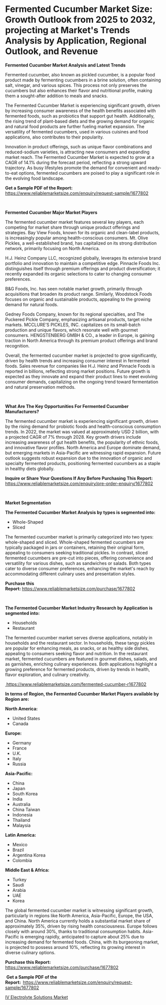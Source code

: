 <p><h1>Fermented Cucumber Market Size: Growth Outlook from 2025 to 2032, projecting at Market's Trends Analysis by Application, Regional Outlook, and Revenue</h1></p><p><strong>Fermented Cucumber Market Analysis and Latest Trends</strong></p>
<p><p>Fermented cucumber, also known as pickled cucumber, is a popular food product made by fermenting cucumbers in a brine solution, often containing salt, vinegar, and various spices. This process not only preserves the cucumbers but also enhances their flavor and nutritional profile, making them a sought-after addition to meals and snacks.</p><p>The Fermented Cucumber Market is experiencing significant growth, driven by increasing consumer awareness of the health benefits associated with fermented foods, such as probiotics that support gut health. Additionally, the rising trend of plant-based diets and the growing demand for organic and natural food products are further fueling market expansion. The versatility of fermented cucumbers, used in various cuisines and food applications, also contributes to their popularity.</p><p>Innovation in product offerings, such as unique flavor combinations and reduced-sodium varieties, is attracting new consumers and expanding market reach. The Fermented Cucumber Market is expected to grow at a CAGR of 14.1% during the forecast period, reflecting a strong upward trajectory. As busy lifestyles promote the demand for convenient and ready-to-eat options, fermented cucumbers are poised to play a significant role in the evolving food landscape.</p></p>
<p><strong>Get a Sample PDF of the Report:&nbsp;</strong> <a href="https://www.reliablemarketsize.com/enquiry/request-sample/1677802?utm_campaign=3169&utm_medium=2&utm_source=Github&utm_content=ia&utm_term=25032025&utm_id=fermented-cucumber">https://www.reliablemarketsize.com/enquiry/request-sample/1677802</a></p>
<p>&nbsp;</p>
<p><strong>Fermented Cucumber Major Market Players</strong></p>
<p><p>The fermented cucumber market features several key players, each competing for market share through unique product offerings and strategies. Bay View Foods, known for its organic and clean-label products, is increasingly popular among health-conscious consumers. Mt. Olive Pickles, a well-established brand, has capitalized on its strong distribution network, primarily focusing on North America.</p><p>H.J. Heinz Company LLC, recognized globally, leverages its extensive brand portfolio and innovation to maintain a competitive edge. Pinnacle Foods Inc. distinguishes itself through premium offerings and product diversification; it recently expanded its organic selections to cater to changing consumer preferences.</p><p>B&G Foods, Inc. has seen notable market growth, primarily through acquisitions that broaden its product range. Similarly, Woodstock Foods focuses on organic and sustainable products, appealing to the growing demand for natural foods.</p><p>Gedney Foods Company, known for its regional specialties, and The Puckered Pickle Company, emphasizing artisanal products, target niche markets. MCCLURE’S PICKLES, INC. capitalizes on its small-batch production and unique flavors, which resonate well with gourmet consumers. HENGSTENBERG GMBH & CO., a leader in Europe, is gaining traction in North America through its premium product offerings and brand recognition.</p><p>Overall, the fermented cucumber market is projected to grow significantly, driven by health trends and increasing consumer interest in fermented foods. Sales revenue for companies like H.J. Heinz and Pinnacle Foods is reported in billions, reflecting strong market positions. Future growth is expected as they innovate and expand their product lines to meet evolving consumer demands, capitalizing on the ongoing trend toward fermentation and natural preservation methods.</p></p>
<p>&nbsp;</p>
<p><strong>What Are The Key Opportunities For Fermented Cucumber Manufacturers?</strong></p>
<p><p>The fermented cucumber market is experiencing significant growth, driven by the rising demand for probiotic foods and health-conscious consumption trends. In 2022, the market was valued at approximately USD 2 billion, with a projected CAGR of 7% through 2028. Key growth drivers include increasing awareness of gut health benefits, the popularity of ethnic foods, and innovative flavor profiles. North America and Europe dominate demand, but emerging markets in Asia-Pacific are witnessing rapid expansion. Future outlook suggests robust expansion due to the innovation of organic and specialty fermented products, positioning fermented cucumbers as a staple in healthy diets globally.</p></p>
<p><strong>Inquire or Share Your Questions If Any Before Purchasing This Report:</strong> <a href="https://www.reliablemarketsize.com/enquiry/pre-order-enquiry/1677802?utm_campaign=3169&utm_medium=2&utm_source=Github&utm_content=ia&utm_term=25032025&utm_id=fermented-cucumber">https://www.reliablemarketsize.com/enquiry/pre-order-enquiry/1677802</a></p>
<p>&nbsp;</p>
<p><strong>Market Segmentation</strong></p>
<p><strong>The Fermented Cucumber Market Analysis by types is segmented into:</strong></p>
<p><ul><li>Whole-Shaped</li><li>Sliced</li></ul></p>
<p><p>The fermented cucumber market is primarily categorized into two types: whole-shaped and sliced. Whole-shaped fermented cucumbers are typically packaged in jars or containers, retaining their original form, appealing to consumers seeking traditional pickles. In contrast, sliced fermented cucumbers are pre-cut into pieces, offering convenience and versatility for various dishes, such as sandwiches or salads. Both types cater to diverse consumer preferences, enhancing the market's reach by accommodating different culinary uses and presentation styles.</p></p>
<p><strong>Purchase this Report:&nbsp;</strong><a href="https://www.reliablemarketsize.com/purchase/1677802?utm_campaign=3169&utm_medium=2&utm_source=Github&utm_content=ia&utm_term=25032025&utm_id=fermented-cucumber">https://www.reliablemarketsize.com/purchase/1677802</a></p>
<p>&nbsp;</p>
<p><strong>The Fermented Cucumber Market Industry Research by Application is segmented into:</strong></p>
<p><ul><li>Households</li><li>Restaurant</li></ul></p>
<p><p>The fermented cucumber market serves diverse applications, notably in households and the restaurant sector. In households, these tangy pickles are popular for enhancing meals, as snacks, or as healthy side dishes, appealing to consumers seeking flavor and nutrition. In the restaurant market, fermented cucumbers are featured in gourmet dishes, salads, and as garnishes, enriching culinary experiences. Both applications highlight a growing preference for fermented products, driven by trends in health, flavor exploration, and culinary creativity.</p></p>
<p><a href="https://www.reliablemarketsize.com/fermented-cucumber-r1677802?utm_campaign=3169&utm_medium=2&utm_source=Github&utm_content=ia&utm_term=25032025&utm_id=fermented-cucumber">&nbsp;https://www.reliablemarketsize.com/fermented-cucumber-r1677802</a></p>
<p><strong>In terms of Region, the Fermented Cucumber Market Players available by Region are:</strong></p>
<p>
    <p> <strong> North America: </strong>
        <ul>
            <li>United States</li>
            <li>Canada</li>
        </ul>
        </p> 
    <p> <strong> Europe: </strong>
        <ul>
            <li>Germany</li>
            <li>France</li>
            <li>U.K.</li>
            <li>Italy</li>
            <li>Russia</li>
        </ul>
        </p> 
    <p> <strong> Asia-Pacific: </strong>
        <ul>
            <li>China</li>
            <li>Japan</li>
            <li>South Korea</li>
            <li>India</li>
            <li>Australia</li>
            <li>China Taiwan</li>
            <li>Indonesia</li>
            <li>Thailand</li>
            <li>Malaysia</li>
        </ul>
        </p> 
    <p> <strong> Latin America: </strong>
        <ul>
            <li>Mexico</li>
            <li>Brazil</li>
            <li>Argentina Korea</li>
            <li>Colombia</li>
        </ul>
        </p> 
    <p> <strong> Middle East & Africa: </strong>
        <ul>
            <li>Turkey</li>
            <li>Saudi</li>
            <li>Arabia</li>
            <li>UAE</li>
            <li>Korea</li>
        </ul>
    </p>
    </p>
<p><p>The global fermented cucumber market is witnessing significant growth, particularly in regions like North America, Asia-Pacific, Europe, the USA, and China. North America currently holds a substantial market share of approximately 35%, driven by rising health consciousness. Europe follows closely with around 30%, thanks to traditional consumption habits. Asia-Pacific is emerging rapidly, anticipated to capture about 25% due to increasing demand for fermented foods. China, with its burgeoning market, is projected to possess around 10%, reflecting its growing interest in diverse culinary options.</p></p>
<p><strong>Purchase this Report: </strong><a href="https://www.reliablemarketsize.com/purchase/1677802?utm_campaign=3169&utm_medium=2&utm_source=Github&utm_content=ia&utm_term=25032025&utm_id=fermented-cucumber">https://www.reliablemarketsize.com/purchase/1677802</a></p>
<p>&nbsp;<strong>Get a Sample PDF of the Report:&nbsp;&nbsp;</strong><a href="https://www.reliablemarketsize.com/enquiry/request-sample/1677802?utm_campaign=3169&utm_medium=2&utm_source=Github&utm_content=ia&utm_term=25032025&utm_id=fermented-cucumber">https://www.reliablemarketsize.com/enquiry/request-sample/1677802</a></p>
<p><strong></strong></p>
<p><p><a href="https://github.com/spoorsusama/Market-Research-Report-List-1/blob/main/iv-electrolyte-solutions-market.md?utm_campaign=3169&utm_medium=2&utm_source=Github&utm_content=ia&utm_term=25032025&utm_id=fermented-cucumber">IV Electrolyte Solutions Market</a></p></p>